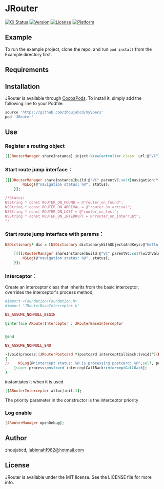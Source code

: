 # JRouter

[![CI Status](https://img.shields.io/travis/zhoujabcd/JRouter.svg?style=flat)](https://travis-ci.org/zhoujabcd/JRouter)
[![Version](https://img.shields.io/cocoapods/v/JRouter.svg?style=flat)](https://cocoapods.org/pods/JRouter)
[![License](https://img.shields.io/cocoapods/l/JRouter.svg?style=flat)](https://cocoapods.org/pods/JRouter)
[![Platform](https://img.shields.io/cocoapods/p/JRouter.svg?style=flat)](https://cocoapods.org/pods/JRouter)

## Example

To run the example project, clone the repo, and run `pod install` from the Example directory first.

## Requirements

## Installation

JRouter is available through [CocoaPods](https://cocoapods.org). To install
it, simply add the following line to your Podfile:

```ruby
source 'https://github.com/zhoujabcd/mySpecs'
pod 'JRouter'
```

## Use

### Register a routing object
```ruby
[[JRouterManager shareInstance] inject:ViewController.class  url:@"VC"];
```

### Start route jump interface：
```ruby
[[[JRouterManager shareInstance]build:@"VC" parentVC:self]navigation:^(NSString* status, JRouterPostcard* action, NSError* e){
        NSLog(@"navigation status: %@", status);
    }];

/*Status:
NSString * const ROUTER_ON_FOUND = @"router_on_found";
NSString * const ROUTER_ON_ARRIVAL = @"router_on_arrival";
NSString * const ROUTER_ON_LOST = @"router_on_lost";
NSString * const ROUTER_ON_INTERRUPT = @"router_on_interrupt";
*/
```

### Start route jump interface with params：
```ruby
NSDictionary* dic = [NSDictionary dictionaryWithObjectsAndKeys:@"hello word",@"key", nil];
    
    [[[[JRouterManager shareInstance]build:@"VC" parentVC:self]withValues:dic] navigation:^(NSString* status, JRouterPostcard* action, NSError* e){
        NSLog(@"navigation status: %@", status);
    }];
```


### Interceptor：
Create an interceptor class that inherits from the basic interceptor, overrides the interceptor's process method, 
```ruby
#import <Foundation/Foundation.h>
#import "JRouterBaseInterceptor.h"

NS_ASSUME_NONNULL_BEGIN

@interface ARouterInterceptor : JRouterBaseInterceptor


@end

NS_ASSUME_NONNULL_END

-(void)process:(JRouterPostcard *)postcard interceptCallBack:(void(^)(BOOL))interceptCallBack
{
//    NSLog(@"intercept status: %@ is processing postcard: %@",self, postcard);
    [super process:postcard interceptCallBack:interceptCallBack];
}
```

instantiates it when it is used
```ruby
[[ARouterInterceptor alloc]init:1];
```
The priority parameter in the constructor is the interceptor priority



### Log enable
```ruby
[JRouterManager openDebug];
```


## Author

zhoujabcd, labinnah1982@hotmail.com

## License

JRouter is available under the MIT license. See the LICENSE file for more info.

